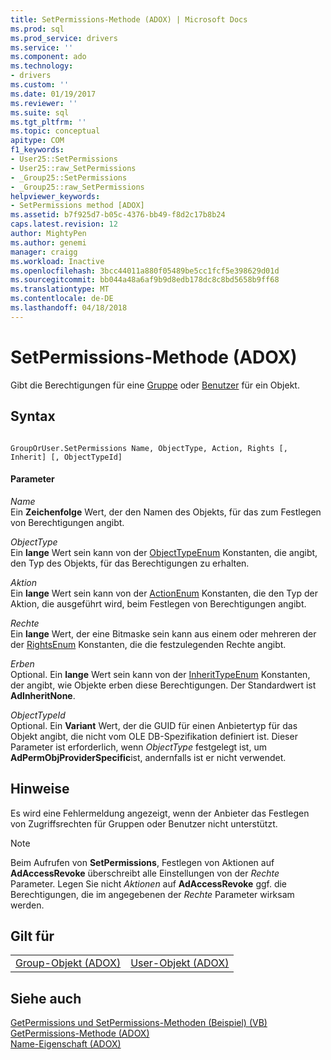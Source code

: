 ```yaml
---
title: SetPermissions-Methode (ADOX) | Microsoft Docs
ms.prod: sql
ms.prod_service: drivers
ms.service: ''
ms.component: ado
ms.technology:
- drivers
ms.custom: ''
ms.date: 01/19/2017
ms.reviewer: ''
ms.suite: sql
ms.tgt_pltfrm: ''
ms.topic: conceptual
apitype: COM
f1_keywords:
- User25::SetPermissions
- User25::raw_SetPermissions
- _Group25::SetPermissions
- _Group25::raw_SetPermissions
helpviewer_keywords:
- SetPermissions method [ADOX]
ms.assetid: b7f925d7-b05c-4376-bb49-f8d2c17b8b24
caps.latest.revision: 12
author: MightyPen
ms.author: genemi
manager: craigg
ms.workload: Inactive
ms.openlocfilehash: 3bcc44011a880f05489be5cc1fcf5e398629d01d
ms.sourcegitcommit: bb044a48a6af9b9d8edb178dc8c8bd5658b9ff68
ms.translationtype: MT
ms.contentlocale: de-DE
ms.lasthandoff: 04/18/2018
---
```

# <a name="setpermissions-method-adox"></a>SetPermissions-Methode (ADOX)
Gibt die Berechtigungen für eine [Gruppe](../../../ado/reference/adox-api/group-object-adox.md) oder [Benutzer](../../../ado/reference/adox-api/user-object-adox.md) für ein Objekt.  
  
## <a name="syntax"></a>Syntax  
  
```  
  
GroupOrUser.SetPermissions Name, ObjectType, Action, Rights [, Inherit] [, ObjectTypeId]  
```  
  
#### <a name="parameters"></a>Parameter  
 *Name*  
 Ein **Zeichenfolge** Wert, der den Namen des Objekts, für das zum Festlegen von Berechtigungen angibt.  
  
 *ObjectType*  
 Ein **lange** Wert sein kann von der [ObjectTypeEnum](../../../ado/reference/adox-api/objecttypeenum.md) Konstanten, die angibt, den Typ des Objekts, für das Berechtigungen zu erhalten.  
  
 *Aktion*  
 Ein **lange** Wert sein kann von der [ActionEnum](../../../ado/reference/adox-api/actionenum.md) Konstanten, die den Typ der Aktion, die ausgeführt wird, beim Festlegen von Berechtigungen angibt.  
  
 *Rechte*  
 Ein **lange** Wert, der eine Bitmaske sein kann aus einem oder mehreren der der [RightsEnum](../../../ado/reference/adox-api/rightsenum.md) Konstanten, die die festzulegenden Rechte angibt.  
  
 *Erben*  
 Optional. Ein **lange** Wert sein kann von der [InheritTypeEnum](../../../ado/reference/adox-api/inherittypeenum.md) Konstanten, der angibt, wie Objekte erben diese Berechtigungen. Der Standardwert ist **AdInheritNone**.  
  
 *ObjectTypeId*  
 Optional. Ein **Variant** Wert, der die GUID für einen Anbietertyp für das Objekt angibt, die nicht vom OLE DB-Spezifikation definiert ist. Dieser Parameter ist erforderlich, wenn *ObjectType* festgelegt ist, um **AdPermObjProviderSpecific**ist, andernfalls ist er nicht verwendet.  
  
## <a name="remarks"></a>Hinweise  
 Es wird eine Fehlermeldung angezeigt, wenn der Anbieter das Festlegen von Zugriffsrechten für Gruppen oder Benutzer nicht unterstützt.  
  
> [!NOTE]
>  Beim Aufrufen von **SetPermissions**, Festlegen von Aktionen auf **AdAccessRevoke** überschreibt alle Einstellungen von der *Rechte* Parameter. Legen Sie nicht *Aktionen* auf **AdAccessRevoke** ggf. die Berechtigungen, die im angegebenen der *Rechte* Parameter wirksam werden.  
  
## <a name="applies-to"></a>Gilt für  
  
|||  
|-|-|  
|[Group-Objekt (ADOX)](../../../ado/reference/adox-api/group-object-adox.md)|[User-Objekt (ADOX)](../../../ado/reference/adox-api/user-object-adox.md)|  
  
## <a name="see-also"></a>Siehe auch  
 [GetPermissions und SetPermissions-Methoden (Beispiel) (VB)](../../../ado/reference/adox-api/getpermissions-and-setpermissions-methods-example-vb.md)   
 [GetPermissions-Methode (ADOX)](../../../ado/reference/adox-api/getpermissions-method-adox.md)   
 [Name-Eigenschaft (ADOX)](../../../ado/reference/adox-api/name-property-adox.md)
